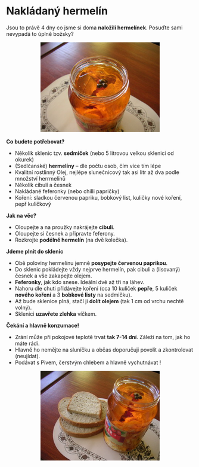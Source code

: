 <!--
title : Nakládaný hermelín
author : Roman Ožana <ozana@omdesign.cz>
date : 25.11.2006 11:44:46
tags : mix, Recepty, student
-->

# Nakládaný hermelín

Jsou to právě 4 dny co jsme si doma **naložili hermelínek**. Posuďte sami nevypadá to úplně božsky?

<p style="text-align: center;">
  <a title="Hermelín číslo jedna" href="hermelin01.jpg"><img class="aligncenter" title="Nakládaný hermelín" src="hermelin01-small.jpg" alt="Nakládaný hermelín" /></a>
</p>

**Co budete potřebovat?**

  * Několik sklenic tzv. **sedmiček** (nebo 5 litrovou velkou sklenici od okurek)
  * (Sedlčanské) **hermelíny** &#8211; dle počtu osob, čím více tím lépe
  * Kvalitní rostlinný Olej, nejlépe slunečnicový tak asi litr až dva podle množství herrmelínů
  * Několik cibulí a česnek
  * Nakládané feferonky (nebo chilli papričky)
  * Koření: sladkou červenou papriku, bobkový list, kuličky nové koření, pepř kuličkový

**Jak na věc?**

  * Oloupejte a na proužky nakrájejte **cibuli**.
  * Oloupejte si česnek a připravte feferony.
  * Rozkrojte **podélně hermelín** (na dvě kolečka).

**Jdeme plnit do sklenic**

  * Obě poloviny hermelínu jemně **posypejte červenou paprikou**.
  * Do sklenic pokládejte vždy nejprve hermelín, pak cibuli a (lisovaný) česnek a vše zakapejte olejem.
  * **Feferonky**, jak kdo snese. Ideální dvě až tři na láhev.
  * Nahoru dle chuti přidávejte koření (cca 10 kuliček **pepře**, 5 kuliček **nového koření** a 3 **bobkové listy** na sedmičku).
  * Až bude sklenice plná, stačí ji **dolít olejem** (tak 1 cm od vrchu nechtě volný).
  * Sklenici **uzavřete zlehka** víčkem.

**Čekání a hlavně konzumace!**

  * Zrání může při pokojové teplotě trvat **tak 7-14 dní**. Záleží na tom, jak ho máte rádi.
  * Hlavně ho nemějte na sluníčku a občas doporučuji povolit a zkontrolovat (neujídat).
  * Podávat s Pivem, čerstvým chlebem a hlavně vychutnávat !

<p style="text-align: center;">
  <a title="Nakládaný hermelín číslo dva" href="hermelin02.jpg"><img class="aligncenter" title="Hermelínek číslo dva" src="hermelin02-small.jpg" alt="Hermelínek číslo dva" /></a>
</p>